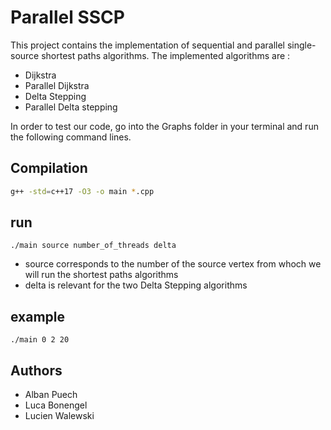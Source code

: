 # Parallel SSCP

This project contains the implementation of sequential and parallel single-source shortest paths algorithms.
The implemented algorithms are : 
- Dijkstra
- Parallel Dijkstra
- Delta Stepping
- Parallel Delta stepping 

In order to test our code, go into the Graphs folder in your terminal and run the following command lines.

## Compilation

```bash
g++ -std=c++17 -O3 -o main *.cpp
```


## run 
```
./main source number_of_threads delta 
```

- source corresponds to the number of the source vertex from whoch we will run the shortest paths algorithms
- delta is relevant for the two Delta Stepping algorithms

## example 
```
./main 0 2 20
```


## Authors
- Alban Puech
- Luca Bonengel
- Lucien Walewski
